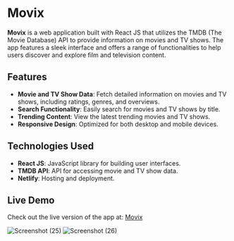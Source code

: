# Movix

**Movix** is a web application built with React JS that utilizes the TMDB (The Movie Database) API to provide information on movies and TV shows. The app features a sleek interface and offers a range of functionalities to help users discover and explore film and television content.

## Features
- **Movie and TV Show Data**: Fetch detailed information on movies and TV shows, including ratings, genres, and overviews.
- **Search Functionality**: Easily search for movies and TV shows by title.
- **Trending Content**: View the latest trending movies and TV shows.
- **Responsive Design**: Optimized for both desktop and mobile devices.

## Technologies Used
- **React JS**: JavaScript library for building user interfaces.
- **TMDB API**: API for accessing movie and TV show data.
- **Netlify**: Hosting and deployment.

## Live Demo
Check out the live version of the app at: [Movix](https://mo-vix.netlify.app/)


![Screenshot (25)](https://github.com/user-attachments/assets/f062c4f8-a378-48d8-99c8-d8d4d3516810)
![Screenshot (26)](https://github.com/user-attachments/assets/18ca2139-e1ca-456a-8ddb-c902a35ed115)
